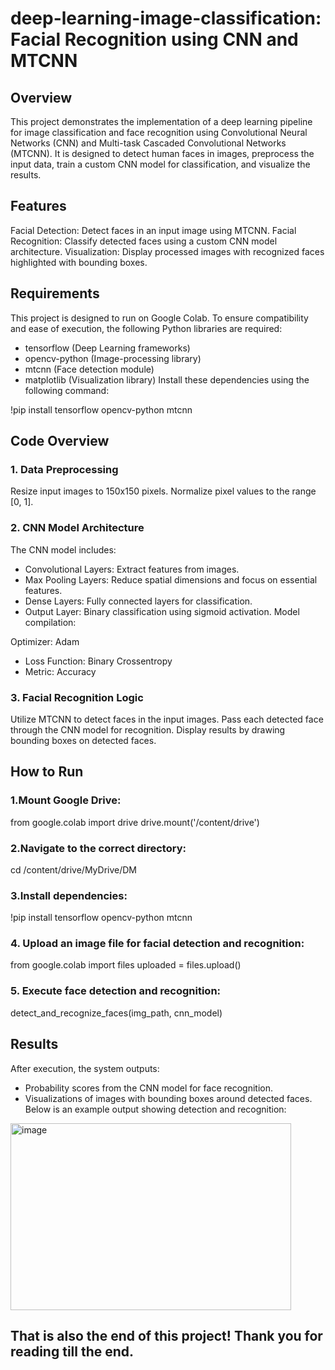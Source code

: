 # deep-learning-image-classification: Facial Recognition using CNN and MTCNN

## Overview
This project demonstrates the implementation of a deep learning pipeline for image classification and face recognition using Convolutional Neural Networks (CNN) and Multi-task Cascaded Convolutional Networks (MTCNN). It is designed to detect human faces in images, preprocess the input data, train a custom CNN model for classification, and visualize the results.

## Features
Facial Detection: Detect faces in an input image using MTCNN.
Facial Recognition: Classify detected faces using a custom CNN model architecture.
Visualization: Display processed images with recognized faces highlighted with bounding boxes.

## Requirements
This project is designed to run on Google Colab. To ensure compatibility and ease of execution, the following Python libraries are required:

- tensorflow (Deep Learning frameworks)
- opencv-python (Image-processing library)
- mtcnn (Face detection module)
- matplotlib (Visualization library)
Install these dependencies using the following command:

!pip install tensorflow opencv-python mtcnn

## Code Overview
### 1. Data Preprocessing
Resize input images to 150x150 pixels.
Normalize pixel values to the range [0, 1].
### 2. CNN Model Architecture
The CNN model includes:

- Convolutional Layers: Extract features from images.
- Max Pooling Layers: Reduce spatial dimensions and focus on essential features.
- Dense Layers: Fully connected layers for classification.
- Output Layer: Binary classification using sigmoid activation.
Model compilation:

Optimizer: Adam
- Loss Function: Binary Crossentropy
- Metric: Accuracy
### 3. Facial Recognition Logic
Utilize MTCNN to detect faces in the input images.
Pass each detected face through the CNN model for recognition.
Display results by drawing bounding boxes on detected faces.

## How to Run
### 1.Mount Google Drive:
from google.colab import drive
drive.mount('/content/drive')
### 2.Navigate to the correct directory:
cd /content/drive/MyDrive/DM
### 3.Install dependencies:
!pip install tensorflow opencv-python mtcnn
### 4. Upload an image file for facial detection and recognition:
from google.colab import files
uploaded = files.upload()
### 5. Execute face detection and recognition:
detect_and_recognize_faces(img_path, cnn_model)

## Results
After execution, the system outputs:
- Probability scores from the CNN model for face recognition.
- Visualizations of images with bounding boxes around detected faces.
Below is an example output showing detection and recognition:
<img width="449" height="299" alt="image" src="https://github.com/user-attachments/assets/c13cf1d9-b88a-4e17-81e6-a376cf8dfa5f" />

## That is also the end of this project! Thank you for reading till the end.

